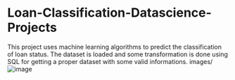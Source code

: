 # Loan-Classification-Datascience-Projects
This project uses machine learning algorithms to predict the classification of loan status. The dataset is loaded and some transformation is done using SQL for getting a proper dataset with some valid informations.
images/![image](https://github.com/bala-1409/Loan-Classification-Data-science-Projects/assets/136687053/29e3bbf3-e1a7-4492-b758-fc09a4b7ccc6)

